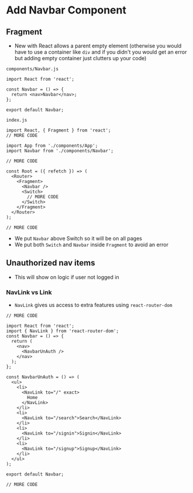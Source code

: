 # Add Navbar Component
## Fragment
* New with React allows a parent empty element (otherwise you would have to use a container like `div` and if you didn't you would get an error but adding empty container just clutters up your code)

`components/Navbar.js`

```
import React from 'react';

const Navbar = () => {
  return <nav>Navbar</nav>;
};

export default Navbar;
```

`index.js`

```
import React, { Fragment } from 'react';
// MORE CODE

import App from './components/App';
import Navbar from './components/Navbar';

// MORE CODE

const Root = ({ refetch }) => (
  <Router>
    <Fragment>
      <Navbar />
      <Switch>
        // MORE CODE
      </Switch>
    </Fragment>
  </Router>
);

// MORE CODE
```

* We put `Navbar` above Switch so it will be on all pages
* We put both `Switch` and `Navbar` inside `Fragment` to avoid an error

## Unauthorized nav items
* This will show on logic if user not logged in

### NavLink vs Link
* `NavLink` gives us access to extra features using `react-router-dom`

```
// MORE CODE

import React from 'react';
import { NavLink } from 'react-router-dom';
const Navbar = () => {
  return (
    <nav>
      <NavbarUnAuth />
    </nav>
  );
};

const NavbarUnAuth = () => (
  <ul>
    <li>
      <NavLink to="/" exact>
        Home
      </NavLink>
    </li>
    <li>
      <NavLink to="/search">Search</NavLink>
    </li>
    <li>
      <NavLink to="/signin">Signin</NavLink>
    </li>
    <li>
      <NavLink to="/signup">Signup</NavLink>
    </li>
  </ul>
);

export default Navbar;

// MORE CODE
```


